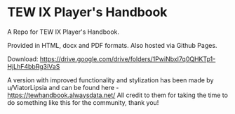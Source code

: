 
# TEW IX Player's Handbook

A Repo for TEW IX Player's Handbook.

Provided in HTML, docx and PDF formats. Also hosted via Github Pages.

Download: https://drive.google.com/drive/folders/1PwiNbxI7q0QHKTp1-HjLhF4bbRg3iVaS

A version with improved functionality and stylization has been made by u/ViatorLipsia and can be found here - https://tewhandbook.alwaysdata.net/
All credit to them for taking the time to do something like this for the community, thank you!


